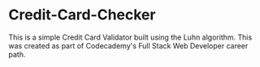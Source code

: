 # Credit-Card-Checker
This is a simple Credit Card Validator built using the Luhn algorithm. This was created as part of Codecademy's Full Stack Web Developer career path.
